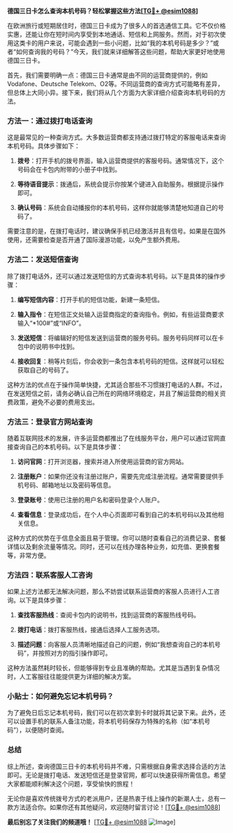 **德国三日卡怎么查询本机号码？轻松掌握这些方法[[TG💪+ @esim1088](https://t.me/s/esim1088)]**

在欧洲旅行或短期居住时，德国三日卡成为了很多人的首选通信工具。它不仅价格实惠，还能让你在短时间内享受到本地通话、短信和上网服务。然而，对于初次使用这类卡的用户来说，可能会遇到一些小问题，比如“我的本机号码是多少？”或者“如何查询我的号码？”今天，我们就来详细解答这些问题，帮助大家更好地使用德国三日卡。

首先，我们需要明确一点：德国三日卡通常是由不同的运营商提供的，例如Vodafone、Deutsche Telekom、O2等。不同运营商的查询方式可能略有差异，但总体上大同小异。接下来，我们将从几个方面为大家详细介绍查询本机号码的方法。

### 方法一：通过拨打电话查询

这是最常见的一种查询方式。大多数运营商都支持通过拨打特定的客服电话来查询本机号码。具体步骤如下：

1. **拨号**：打开手机的拨号界面，输入运营商提供的客服号码。通常情况下，这个号码会在卡包内附带的小册子中找到。
   
2. **等待语音提示**：拨通后，系统会提示你按某个键进入自助服务。根据提示操作即可。

3. **确认号码**：系统会自动播报你的本机号码，这样你就能够清楚地知道自己的号码了。

需要注意的是，在拨打电话时，建议确保手机已经激活并且有信号。如果是在国外使用，还需要检查是否开通了国际漫游功能，以免产生额外费用。

### 方法二：发送短信查询

除了拨打电话外，还可以通过发送短信的方式查询本机号码。以下是具体的操作步骤：

1. **编写短信内容**：打开手机的短信功能，新建一条短信。
   
2. **输入指令**：在短信正文处输入运营商指定的查询指令。例如，有些运营商要求输入“*100#”或“INFO”。

3. **发送短信**：将编辑好的短信发送到运营商的服务号码。服务号码同样可以在卡包中的说明书中找到。

4. **接收回复**：稍等片刻后，你会收到一条包含本机号码的短信。这样就可以轻松获取自己的号码了。

这种方法的优点在于操作简单快捷，尤其适合那些不习惯拨打电话的人群。不过，在发送短信之前，请务必确认自己所在的网络环境稳定，并且了解运营商的相关资费政策，避免不必要的费用支出。

### 方法三：登录官方网站查询

随着互联网技术的发展，许多运营商都推出了在线服务平台，用户可以通过官网直接查询自己的本机号码。以下是具体步骤：

1. **访问官网**：打开浏览器，搜索并进入所使用运营商的官方网站。

2. **注册账户**：如果你还没有注册过账户，需要先完成注册流程。通常需要提供手机号码、邮箱地址以及密码等信息。

3. **登录账号**：使用已注册的用户名和密码登录个人账户。

4. **查看信息**：登录成功后，在个人中心页面即可看到自己的本机号码以及其他相关信息。

这种方式的优势在于信息全面且易于管理。你可以随时查看自己的消费记录、套餐详情以及剩余流量等情况。同时，还可以在线办理各种业务，如充值、更换套餐等，非常方便。

### 方法四：联系客服人工咨询

如果上述方法都无法解决问题，那么不妨尝试联系运营商的客服人员进行人工咨询。以下是具体步骤：

1. **查找客服热线**：查阅卡包内的说明书，找到运营商的客服热线号码。

2. **拨打电话**：拨打客服热线，接通后选择人工服务选项。

3. **描述问题**：向客服人员清晰地描述自己的问题，例如“我想查询自己的本机号码”，并按照对方的指引操作即可。

这种方法虽然耗时较长，但能够得到专业且准确的帮助。尤其是当遇到复杂情况时，人工客服往往能提供更为详细的解决方案。

### 小贴士：如何避免忘记本机号码？

为了避免日后忘记本机号码，我们可以在初次拿到卡时就将其记录下来。此外，还可以设置手机的联系人备注功能，将本机号码保存为特殊的名称（如“本机号码”），以便随时查阅。

### 总结

综上所述，查询德国三日卡的本机号码并不难，只需根据自身需求选择合适的方法即可。无论是拨打电话、发送短信还是登录官网，都可以快速获得所需信息。希望大家都能顺利解决这个问题，享受愉快的旅程！

无论你是喜欢传统拨号方式的老派用户，还是热衷于线上操作的新潮人士，总有一款方法适合你。如果你还有其他疑问，欢迎随时留言讨论！[[TG💪+ @esim1088](https://t.me/s/esim1088)]

**最后别忘了关注我们的频道哦！** [[TG💪+ @esim1088](https://t.me/s/esim1088) ![Image](https://i.postimg.cc/4NQfJmqS/Snipaste-2025-05-13-00-14-12.png)]